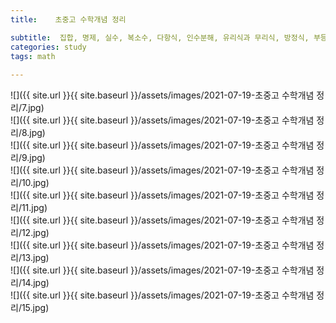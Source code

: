 ```yaml
---
title:    초중고 수학개념 정리

subtitle:  집합, 명제, 실수, 복소수, 다항식, 인수분해, 유리식과 무리식, 방정식, 부등식 ,함수
categories: study 
tags: math
 
---
```


  
  
![]({{ site.url }}{{ site.baseurl }}/assets/images/2021-07-19-초중고 수학개념 정리/7.jpg)  
![]({{ site.url }}{{ site.baseurl }}/assets/images/2021-07-19-초중고 수학개념 정리/8.jpg)  
![]({{ site.url }}{{ site.baseurl }}/assets/images/2021-07-19-초중고 수학개념 정리/9.jpg)  
![]({{ site.url }}{{ site.baseurl }}/assets/images/2021-07-19-초중고 수학개념 정리/10.jpg)  
![]({{ site.url }}{{ site.baseurl }}/assets/images/2021-07-19-초중고 수학개념 정리/11.jpg)  
![]({{ site.url }}{{ site.baseurl }}/assets/images/2021-07-19-초중고 수학개념 정리/12.jpg)  
![]({{ site.url }}{{ site.baseurl }}/assets/images/2021-07-19-초중고 수학개념 정리/13.jpg)  
![]({{ site.url }}{{ site.baseurl }}/assets/images/2021-07-19-초중고 수학개념 정리/14.jpg)  
![]({{ site.url }}{{ site.baseurl }}/assets/images/2021-07-19-초중고 수학개념 정리/15.jpg)  
